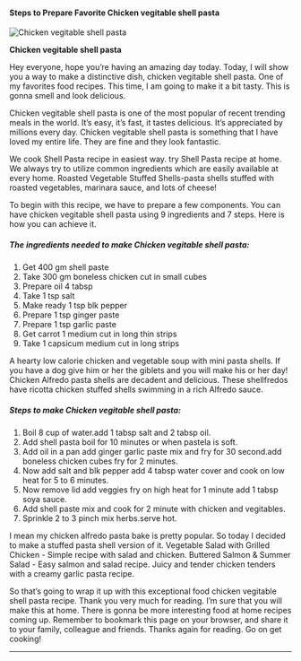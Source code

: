             

#### Steps to Prepare Favorite Chicken vegitable shell pasta

![Chicken vegitable shell pasta](https://img-global.cpcdn.com/recipes/56636178358438df/751x532cq70/chicken-vegitable-shell-pasta-recipe-main-photo.jpg)

**Chicken vegitable shell pasta**

Hey everyone, hope you’re having an amazing day today. Today, I will show you a way to make a distinctive dish, chicken vegitable shell pasta. One of my favorites food recipes. This time, I am going to make it a bit tasty. This is gonna smell and look delicious.

Chicken vegitable shell pasta is one of the most popular of recent trending meals in the world. It’s easy, it’s fast, it tastes delicious. It’s appreciated by millions every day. Chicken vegitable shell pasta is something that I have loved my entire life. They are fine and they look fantastic.

We cook Shell Pasta recipe in easiest way. try Shell Pasta recipe at home. We always try to utilize common ingredients which are easily available at every home. Roasted Vegetable Stuffed Shells-pasta shells stuffed with roasted vegetables, marinara sauce, and lots of cheese!

To begin with this recipe, we have to prepare a few components. You can have chicken vegitable shell pasta using 9 ingredients and 7 steps. Here is how you can achieve it.

##### The ingredients needed to make Chicken vegitable shell pasta:

1.  Get 400 gm shell paste
2.  Take 300 gm boneless chicken cut in small cubes
3.  Prepare oil 4 tabsp
4.  Take 1 tsp salt
5.  Make ready 1 tsp blk pepper
6.  Prepare 1 tsp ginger paste
7.  Prepare 1 tsp garlic paste
8.  Get carrot 1 medium cut in long thin strips
9.  Take 1 capsicum medium cut in long strips

A hearty low calorie chicken and vegetable soup with mini pasta shells. If you have a dog give him or her the giblets and you will make his or her day! Chicken Alfredo pasta shells are decadent and delicious. These shellfredos have ricotta chicken stuffed shells swimming in a rich Alfredo sauce.

##### Steps to make Chicken vegitable shell pasta:

1.  Boil 8 cup of water.add 1 tabsp salt and 2 tabsp oil.
2.  Add shell pasta boil for 10 minutes or when pastela is soft.
3.  Add oil in a pan add ginger garlic paste mix and fry for 30 second.add boneless chicken cubes fry for 2 minutes.
4.  Now add salt and blk pepper add 4 tabsp water cover and cook on low heat for 5 to 6 minutes.
5.  Now remove lid add veggies fry on high heat for 1 minute add 1 tabsp soya sauce.
6.  Add shell paste mix and cook for 2 minute with chicken and vegitables.
7.  Sprinkle 2 to 3 pinch mix herbs.serve hot.

I mean my chicken alfredo pasta bake is pretty popular. So today I decided to make a stuffed pasta shell version of it. Vegetable Salad with Grilled Chicken - Simple recipe with salad and chicken. Buttered Salmon & Summer Salad - Easy salmon and salad recipe. Juicy and tender chicken tenders with a creamy garlic pasta recipe.

So that’s going to wrap it up with this exceptional food chicken vegitable shell pasta recipe. Thank you very much for reading. I’m sure that you will make this at home. There is gonna be more interesting food at home recipes coming up. Remember to bookmark this page on your browser, and share it to your family, colleague and friends. Thanks again for reading. Go on get cooking!

* * *